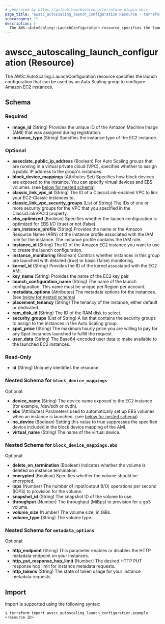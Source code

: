 ```yaml
---
# generated by https://github.com/hashicorp/terraform-plugin-docs
page_title: "awscc_autoscaling_launch_configuration Resource - terraform-provider-awscc"
subcategory: ""
description: |-
  The AWS::AutoScaling::LaunchConfiguration resource specifies the launch configuration that can be used by an Auto Scaling group to configure Amazon EC2 instances.
---
```


# awscc_autoscaling_launch_configuration (Resource)

The AWS::AutoScaling::LaunchConfiguration resource specifies the launch configuration that can be used by an Auto Scaling group to configure Amazon EC2 instances.



<!-- schema generated by tfplugindocs -->
## Schema

### Required

- **image_id** (String) Provides the unique ID of the Amazon Machine Image (AMI) that was assigned during registration.
- **instance_type** (String) Specifies the instance type of the EC2 instance.

### Optional

- **associate_public_ip_address** (Boolean) For Auto Scaling groups that are running in a virtual private cloud (VPC), specifies whether to assign a public IP address to the group's instances.
- **block_device_mappings** (Attributes Set) Specifies how block devices are exposed to the instance. You can specify virtual devices and EBS volumes. (see [below for nested schema](#nestedatt--block_device_mappings))
- **classic_link_vpc_id** (String) The ID of a ClassicLink-enabled VPC to link your EC2-Classic instances to.
- **classic_link_vpc_security_groups** (List of String) The IDs of one or more security groups for the VPC that you specified in the ClassicLinkVPCId property.
- **ebs_optimized** (Boolean) Specifies whether the launch configuration is optimized for EBS I/O (true) or not (false).
- **iam_instance_profile** (String) Provides the name or the Amazon Resource Name (ARN) of the instance profile associated with the IAM role for the instance. The instance profile contains the IAM role.
- **instance_id** (String) The ID of the Amazon EC2 instance you want to use to create the launch configuration.
- **instance_monitoring** (Boolean) Controls whether instances in this group are launched with detailed (true) or basic (false) monitoring.
- **kernel_id** (String) Provides the ID of the kernel associated with the EC2 AMI.
- **key_name** (String) Provides the name of the EC2 key pair.
- **launch_configuration_name** (String) The name of the launch configuration. This name must be unique per Region per account.
- **metadata_options** (Attributes) The metadata options for the instances. (see [below for nested schema](#nestedatt--metadata_options))
- **placement_tenancy** (String) The tenancy of the instance, either default or dedicated.
- **ram_disk_id** (String) The ID of the RAM disk to select.
- **security_groups** (List of String) A list that contains the security groups to assign to the instances in the Auto Scaling group.
- **spot_price** (String) The maximum hourly price you are willing to pay for any Spot Instances launched to fulfill the request.
- **user_data** (String) The Base64-encoded user data to make available to the launched EC2 instances.

### Read-Only

- **id** (String) Uniquely identifies the resource.

<a id="nestedatt--block_device_mappings"></a>
### Nested Schema for `block_device_mappings`

Optional:

- **device_name** (String) The device name exposed to the EC2 instance (for example, /dev/sdh or xvdh).
- **ebs** (Attributes) Parameters used to automatically set up EBS volumes when an instance is launched. (see [below for nested schema](#nestedatt--block_device_mappings--ebs))
- **no_device** (Boolean) Setting this value to true suppresses the specified device included in the block device mapping of the AMI.
- **virtual_name** (String) The name of the virtual device.

<a id="nestedatt--block_device_mappings--ebs"></a>
### Nested Schema for `block_device_mappings.ebs`

Optional:

- **delete_on_termination** (Boolean) Indicates whether the volume is deleted on instance termination.
- **encrypted** (Boolean) Specifies whether the volume should be encrypted.
- **iops** (Number) The number of input/output (I/O) operations per second (IOPS) to provision for the volume.
- **snapshot_id** (String) The snapshot ID of the volume to use.
- **throughput** (Number) The throughput (MiBps) to provision for a gp3 volume.
- **volume_size** (Number) The volume size, in GiBs.
- **volume_type** (String) The volume type.



<a id="nestedatt--metadata_options"></a>
### Nested Schema for `metadata_options`

Optional:

- **http_endpoint** (String) This parameter enables or disables the HTTP metadata endpoint on your instances.
- **http_put_response_hop_limit** (Number) The desired HTTP PUT response hop limit for instance metadata requests.
- **http_tokens** (String) The state of token usage for your instance metadata requests.

## Import

Import is supported using the following syntax:

```shell
$ terraform import awscc_autoscaling_launch_configuration.example <resource ID>
```
